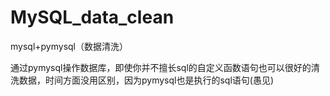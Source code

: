 # MySQL_data_clean
mysql+pymysql（数据清洗）


通过pymysql操作数据库，即使你并不擅长sql的自定义函数语句也可以很好的清洗数据，时间方面没用区别，因为pymysql也是执行的sql语句(愚见)
